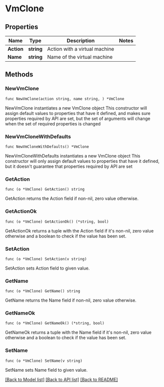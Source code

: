 # VmClone

## Properties

Name | Type | Description | Notes
------------ | ------------- | ------------- | -------------
**Action** | **string** | Action with a virtual machine | 
**Name** | **string** | Name of the virtual machine | 

## Methods

### NewVmClone

`func NewVmClone(action string, name string, ) *VmClone`

NewVmClone instantiates a new VmClone object
This constructor will assign default values to properties that have it defined,
and makes sure properties required by API are set, but the set of arguments
will change when the set of required properties is changed

### NewVmCloneWithDefaults

`func NewVmCloneWithDefaults() *VmClone`

NewVmCloneWithDefaults instantiates a new VmClone object
This constructor will only assign default values to properties that have it defined,
but it doesn't guarantee that properties required by API are set

### GetAction

`func (o *VmClone) GetAction() string`

GetAction returns the Action field if non-nil, zero value otherwise.

### GetActionOk

`func (o *VmClone) GetActionOk() (*string, bool)`

GetActionOk returns a tuple with the Action field if it's non-nil, zero value otherwise
and a boolean to check if the value has been set.

### SetAction

`func (o *VmClone) SetAction(v string)`

SetAction sets Action field to given value.


### GetName

`func (o *VmClone) GetName() string`

GetName returns the Name field if non-nil, zero value otherwise.

### GetNameOk

`func (o *VmClone) GetNameOk() (*string, bool)`

GetNameOk returns a tuple with the Name field if it's non-nil, zero value otherwise
and a boolean to check if the value has been set.

### SetName

`func (o *VmClone) SetName(v string)`

SetName sets Name field to given value.



[[Back to Model list]](../README.md#documentation-for-models) [[Back to API list]](../README.md#documentation-for-api-endpoints) [[Back to README]](../README.md)


